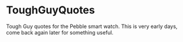 ToughGuyQuotes
==============

Tough Guy quotes for the Pebble smart watch. This is very early days, come back again later for something useful.
